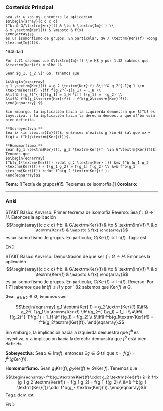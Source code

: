 ### Contenido Principal

```ad-theorem
Sea $f: G \to H$. Entonces la aplicación
$$\begin{array}{c c c c}
f^b: & G/\textrm{Ker}(f) & \to & \textrm{Im}(f) \\
& x \textrm{Ker}(f) & \mapsto & f(x)
\end{array}$$
es un isomorfismo de grupos. En particular, $G / \textrm{Ker}(f) \cong \textrm{Im}(f)$.
```

^640dad

```ad-proof
Por 1.71 sabemos que $\textrm{Im}(f) \le H$ y por 1.82 sabemos que $\textrm{Ker}(f) \unlhd G$.

Sean $g_1, g_2 \in G$, tenemos que

$$\begin{eqnarray}
g_1 \textrm{Ker}(f) = g_2 \textrm{Ker}(f) &\iff& g_2^{-1}g_1 \in \textrm{Ker}(f) \iff f(g_2^{-1}g_1) = 1_H \\
&\iff& f(g_2)^{-1}f(g_1) = 1_H \iff f(g_1) = f(g_2) \\
&\iff& f^b(g_1\textrm{Ker}(f)) = f^b(g_2\textrm{Ker}(f)).
\end{eqnarray}.$$

Sin embargo, la implicación hacia la izquierda demuestra que $f^b$ es inyectiva, y la implicación hacia la derecha demuestra que $f^b$ está bien definida.

**Sobreyectiva:**
Sea $x \in \textrm{Im}(f)$, entonces $\exists g \in G$ tal que $x = f(g) = f^b(g\textrm{Ker}(f))$.

**Homomorfismo.**
Sean $g_1 \textrm{Ker}(f), g_2 \textrm{Ker}(f) \in G/\textrm{Ker}(f)$. Tenemos que
$$\begin{eqnarray}
f^b(g_1\textrm{Ker}(f) \cdot g_2 \textrm{Ker}(f)) &=& f^b (g_1 g_2 \textrm{Ker}(f)) = f(g_1 g_2) = f(g_1) f(g_2) \\ &=& f^b(g_1 \textrm{Ker}(f)) \cdot f^b(g_2 \textrm{Ker}(f)).
\end{eqnarray}$$
```

**Tema:** [[Teoría de grupos#15. Teoremas de isomorfía.]]
**Corolario:**

---
### Anki

START
Básico
Anverso: Primer teorema de isomorfía
Reverso: Sea $f: G \to H$. Entonces la aplicación
$$\begin{array}{c c c c}
f^b: & G/\textrm{Ker}(f) & \to & \textrm{Im}(f) \\
& x \textrm{Ker}(f) & \mapsto & f(x)
\end{array}$$
es un isomorfismo de grupos. En particular, $G / \textrm{Ker}(f) \cong \textrm{Im}(f)$.
Tags: est
<!--ID: 1730228001541-->
END

START
Básico
Anverso: Demostración de que sea $f: G \to H$. Entonces la aplicación
$$\begin{array}{c c c c}
f^b: & G/\textrm{Ker}(f) & \to & \textrm{Im}(f) \\
& x \textrm{Ker}(f) & \mapsto & f(x)
\end{array}$$
es un isomorfismo de grupos. En particular, $G / \textrm{Ker}(f) \cong \textrm{Im}(f)$.
Reverso: Por 1.71 sabemos que $\textrm{Im}(f) \le H$ y por 1.82 sabemos que $\textrm{Ker}(f) \unlhd G$.

Sean $g_1, g_2 \in G$, tenemos que

$$\begin{eqnarray}
g_1 \textrm{Ker}(f) = g_2 \textrm{Ker}(f) &\iff& g_2^{-1}g_1 \in \textrm{Ker}(f) \iff f(g_2^{-1}g_1) = 1_H \\
&\iff& f(g_2)^{-1}f(g_1) = 1_H \iff f(g_1) = f(g_2) \\
&\iff& f^b(g_1\textrm{Ker}(f)) = f^b(g_2\textrm{Ker}(f)).
\end{eqnarray}.$$

Sin embargo, la implicación hacia la izquierda demuestra que $f^b$ es inyectiva, y la implicación hacia la derecha demuestra que $f^b$ está bien definida.

**Sobreyectiva:**
Sea $x \in \textrm{Im}(f)$, entonces $\exists g \in G$ tal que $x = f(g) = f^b(g\textrm{Ker}(f))$.

**Homomorfismo.**
Sean $g_1 \textrm{Ker}(f), g_2 \textrm{Ker}(f) \in G/\textrm{Ker}(f)$. Tenemos que
$$\begin{eqnarray}
f^b(g_1\textrm{Ker}(f) \cdot g_2 \textrm{Ker}(f)) &=& f^b (g_1 g_2 \textrm{Ker}(f)) = f(g_1 g_2) = f(g_1) f(g_2) \\ &=& f^b(g_1 \textrm{Ker}(f)) \cdot f^b(g_2 \textrm{Ker}(f)).
\end{eqnarray}$$
Tags: dem est
<!--ID: 1730228001543-->
END


